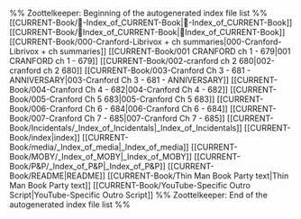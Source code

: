 %% Zoottelkeeper: Beginning of the autogenerated index file list  %%
 [[CURRENT-Book/🧠-Index_of_CURRENT-Book|🧠-Index_of_CURRENT-Book]]
 [[CURRENT-Book/🧠Index_of_CURRENT-Book|🧠Index_of_CURRENT-Book]]
 [[CURRENT-Book/000-Cranford-Librivox + ch summaries|000-Cranford-Librivox + ch summaries]]
 [[CURRENT-Book/001 CRANFORD ch 1 - 679|001 CRANFORD ch 1 - 679]]
 [[CURRENT-Book/002-cranford ch 2 680|002-cranford ch 2 680]]
 [[CURRENT-Book/003-Cranford Ch 3 - 681 - ANNIVERSARY|003-Cranford Ch 3 - 681 - ANNIVERSARY]]
 [[CURRENT-Book/004-Cranford Ch 4 - 682|004-Cranford Ch 4 - 682]]
 [[CURRENT-Book/005-Cranford Ch 5 683|005-Cranford Ch 5 683]]
 [[CURRENT-Book/006-Cranford Ch 6 - 684|006-Cranford Ch 6 - 684]]
 [[CURRENT-Book/007-Cranford Ch 7 - 685|007-Cranford Ch 7 - 685]]
 [[CURRENT-Book/Incidentals/_Index_of_Incidentals|_Index_of_Incidentals]]
 [[CURRENT-Book/index|index]]
 [[CURRENT-Book/media/_Index_of_media|_Index_of_media]]
 [[CURRENT-Book/MOBY/_Index_of_MOBY|_Index_of_MOBY]]
 [[CURRENT-Book/P&P/_Index_of_P&P|_Index_of_P&P]]
 [[CURRENT-Book/README|README]]
 [[CURRENT-Book/Thin Man Book Party text|Thin Man Book Party text]]
 [[CURRENT-Book/YouTube-Specific Outro Script|YouTube-Specific Outro Script]]
%% Zoottelkeeper: End of the autogenerated index file list  %%
